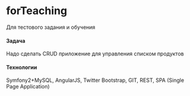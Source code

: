 # forTeaching
Для тестового задания и обучения

<h4>Задача</h4>
Надо сделать CRUD приложение для управления списком продуктов
<h4>Технологии</h4>
Symfony2+MySQL, AngularJS, Twitter Bootstrap, GIT, REST, SPA (Single Page Application)
